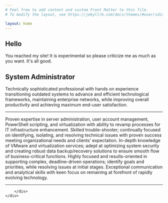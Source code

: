 ```yaml
---
# Feel free to add content and custom Front Matter to this file.
# To modify the layout, see https://jekyllrb.com/docs/themes/#overriding-theme-defaults

layout: home
---
```

<!-- <img src="./assets/images/headshot.jpg" class="img-fluid" alt="headshot"> -->

<div class="jumbotron">
    <h2 class="display-4">Hello</h2>
    <p class="lead">You reached my site! It is experimental so please criticize me as much as you want. It's all good.</p>
</div>
<div class="container">
    <div class="row">
        <div class="col-8">
            <h2>System Administrator</h2>
            <p>
                Technically sophisticated professional with hands on experience transitioning outdated systems to advance and efficient technological frameworks, maintaining enterprise networks, while improving overall productivity and achieving maximum end-user satisfaction.
            </p>
            <hr class="my-4">
            <p>
                Proven expertise in server administration, user account management, PowerShell scripting, and virtualization with ability to revamp processes for IT infrastructure enhancement. Skilled trouble-shooter; continually focused on identifying, isolating, and resolving technical issues with proven success meeting organizational needs and clients’ expectation. In-depth knowledge of VMware and virtualization services; adept at optimizing system security and creating robust data backup/recovery solutions to ensure smooth flow of business-critical functions. Highly focused and results-oriented in supporting complex, deadline-driven operations; identify goals and priorities, while resolving issues at initial stages. Exceptional communication and analytical skills with keen focus on remaining at forefront of rapidly evolving technology.
            </p> 
            <hr class="my-4">
        </div>
        <div class="col-4">

        </div>
    </div>
</div>